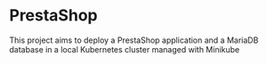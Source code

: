 # PrestaShop
This project aims to deploy a PrestaShop application and a MariaDB database in a local Kubernetes cluster managed with Minikube
